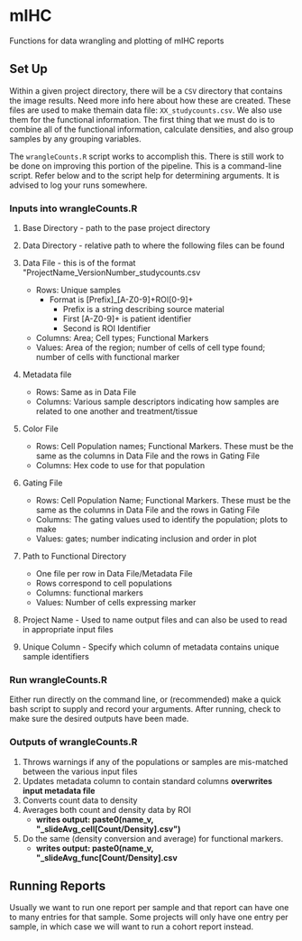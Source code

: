 # mIHC
Functions for data wrangling and plotting of mIHC reports

## Set Up

Within a given project directory, there will be a `CSV` directory that contains the image results. Need more info here about how these are created. These files are used to make themain data file: `XX_studycounts.csv`. We also use them for the functional information. The first thing that we must do is to combine all of the functional information, calculate densities, and also group samples by any grouping variables. 

The `wrangleCounts.R` script works to accomplish this. There is still work to be done on improving this portion of the pipeline. 
This is a command-line script. Refer below and to the script help for determining arguments. It is advised to log your runs somewhere.

### Inputs into wrangleCounts.R

1. Base Directory - path to the pase project directory

1. Data Directory - relative path to where the following files can be found

1. Data File - this is of the format "ProjectName\_VersionNumber\_studycounts.csv
	+ Rows: Unique samples
		+ Format is [Prefix]\_[A-Z0-9]+ROI[0-9]+
			+ Prefix is a string describing source material
			+ First [A-Z0-9]+ is patient identifier
			+ Second is ROI Identifier
	+ Columns: Area; Cell types; Functional Markers
	+ Values: Area of the region; number of cells of cell type found; number of cells with functional marker

1. Metadata file
	+ Rows: Same as in Data File
	+ Columns: Various sample descriptors indicating how samples are related to one another and treatment/tissue

1. Color File
	+ Rows: Cell Population names; Functional Markers. These must be the same as the columns in Data File and the rows in Gating File
	+ Columns: Hex code to use for that population

1. Gating File
	+ Rows: Cell Population Name; Functional Markers. These must be the same as the columns in Data File and the rows in Gating File
	+ Columns: The gating values used to identify the population; plots to make
	+ Values: gates; number indicating inclusion and order in plot

1. Path to Functional Directory
	+ One file per row in Data File/Metadata File
	+ Rows correspond to cell populations
	+ Columns: functional markers
	+ Values: Number of cells expressing marker

1. Project Name - Used to name output files and can also be used to read in appropriate input files

1. Unique Column - Specify which column of metadata contains unique sample identifiers

### Run wrangleCounts.R

Either run directly on the command line, or (recommended) make a quick bash script to supply and record your arguments. After running, check to make sure the desired outputs have been made.

### Outputs of wrangleCounts.R

1. Throws  warnings if any of the populations or samples are mis-matched between the various input files
1. Updates metadata column to contain standard columns **overwrites input metadata file**
1. Converts count data to density
1. Averages both count and density data by ROI  
	+ **writes output: paste0(name_v, "\_slideAvg\_cell[Count/Density].csv")** 
1. Do the same (density conversion and average) for functional markers.  
	+  **writes output: paste0(name_v, "\_slideAvg\_func[Count/Density].csv**


## Running Reports

Usually we want to run one report per sample and that report can have one to many entries for that sample. Some projects will only have one entry per sample, in which case we will want to run a cohort report instead.  


